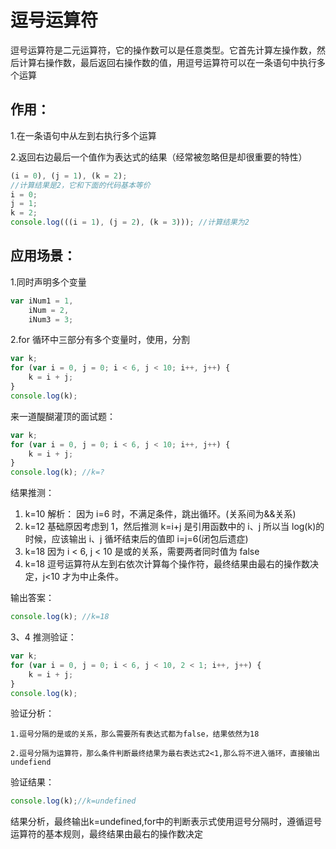 # 逗号运算符

逗号运算符是二元运算符，它的操作数可以是任意类型。它首先计算左操作数，然后计算右操作数，最后返回右操作数的值，用逗号运算符可以在一条语句中执行多个运算

## 作用：

1.在一条语句中从左到右执行多个运算

2.返回右边最后一个值作为表达式的结果（经常被忽略但是却很重要的特性）

```javascript
(i = 0), (j = 1), (k = 2);
//计算结果是2，它和下面的代码基本等价
i = 0;
j = 1;
k = 2;
console.log(((i = 1), (j = 2), (k = 3))); //计算结果为2
```

## 应用场景：

1.同时声明多个变量

```javascript
var iNum1 = 1,
    iNum = 2,
    iNum3 = 3;
```

2.for 循环中三部分有多个变量时，使用，分割

```javascript
var k;
for (var i = 0, j = 0; i < 6, j < 10; i++, j++) {
    k = i + j;
}
console.log(k);
```

来一道醍醐灌顶的面试题：

```javascript
var k;
for (var i = 0, j = 0; i < 6, j < 10; i++, j++) {
    k = i + j;
}
console.log(k); //k=?
```

结果推测：

1. k=10
    解析：
    因为 i=6 时，不满足条件，跳出循环。(关系间为&&关系)
2. k=12
    基础原因考虑到 1，然后推测 k=i+j 是引用函数中的 i、j 所以当 log(k)的时候，应该输出 i、j 循坏结束后的值即 i=j=6(闭包后遗症)
3. k=18
    因为 i < 6, j < 10 是或的关系，需要两者同时值为 false
4. k=18
    逗号运算符从左到右依次计算每个操作符，最终结果由最右的操作数决定，j<10 才为中止条件。

输出答案：

```javascript
console.log(k); //k=18
```

3、4 推测验证：

```javascript
var k;
for (var i = 0, j = 0; i < 6, j < 10, 2 < 1; i++, j++) {
    k = i + j;
}
console.log(k);
```

验证分析：

    1.逗号分隔的是或的关系，那么需要所有表达式都为false，结果依然为18

    2.逗号分隔为运算符，那么条件判断最终结果为最右表达式2<1,那么将不进入循环，直接输出undefiend

验证结果：

```javascript
console.log(k);//k=undefined
```
结果分析，最终输出k=undefined,for中的判断表示式使用逗号分隔时，遵循逗号运算符的基本规则，最终结果由最右的操作数决定 